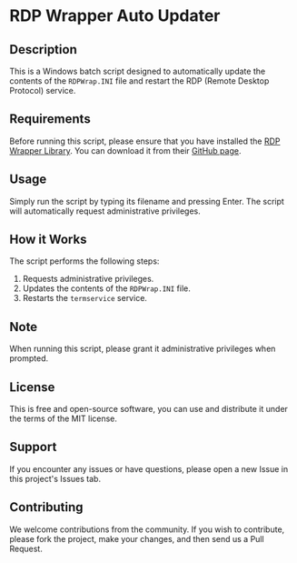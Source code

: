 # RDP Wrapper Auto Updater

## Description
This is a Windows batch script designed to automatically update the contents of the `RDPWrap.INI` file and restart the RDP (Remote Desktop Protocol) service.

## Requirements
Before running this script, please ensure that you have installed the [RDP Wrapper Library](https://github.com/stascorp/rdpwrap). You can download it from their [GitHub page](https://github.com/stascorp/rdpwrap).

## Usage
Simply run the script by typing its filename and pressing Enter. The script will automatically request administrative privileges.

## How it Works
The script performs the following steps:
1. Requests administrative privileges.
2. Updates the contents of the `RDPWrap.INI` file.
3. Restarts the `termservice` service.

## Note
When running this script, please grant it administrative privileges when prompted.

## License
This is free and open-source software, you can use and distribute it under the terms of the MIT license.

## Support
If you encounter any issues or have questions, please open a new Issue in this project's Issues tab.

## Contributing
We welcome contributions from the community. If you wish to contribute, please fork the project, make your changes, and then send us a Pull Request.
